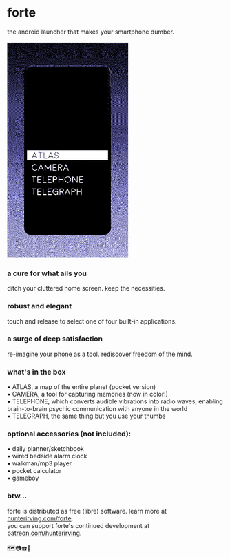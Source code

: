 # forte
the android launcher that makes your smartphone dumber.
<br><br>
<img src="forte.gif" height=500>
<br>
<h3>a cure for what ails you</h3>
ditch your cluttered home screen. keep the necessities.<br>

<h3>robust and elegant</h3>
touch and release to select one of four built-in applications.<br>

<h3>a surge of deep satisfaction</h3>
re-imagine your phone as a tool. rediscover freedom of the mind.<br>

<h3>what's in the box</h3>
• ATLAS, a map of the entire planet (pocket version)<br>
• CAMERA, a tool for capturing memories (now in color!)<br>
• TELEPHONE, which converts audible vibrations into radio waves, enabling brain-to-brain psychic communication with anyone in the world<br>
• TELEGRAPH, the same thing but you use your thumbs<br>

<h3>optional accessories (not included):</h3>
• daily planner/sketchbook<br>
• wired bedside alarm clock<br>
• walkman/mp3 player<br>
• pocket calculator<br>
• gameboy<br>

<h3>btw...</h3>
forte is distributed as free (libre) software. learn more at <a href="http://www.hunterirving.com/forte">hunterirving.com/forte</a>.<br>
you can support forte's continued development at <a href="https://www.patreon.com/hunterirving">patreon.com/hunterirving</a>.
<br><br>
🗺️📷☎️📃
